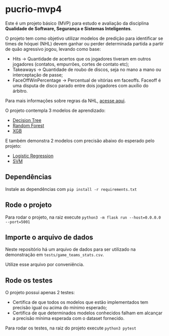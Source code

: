# pucrio-mvp4

Este é um projeto básico (MVP) para estudo e avaliação da disciplina **Qualidade de Software, Segurança e Sistemas Inteligentes**.

O projeto tem como objetivo utilizar modelos de predição para identificar se times de hóquei (NHL) devem ganhar ou perder determinada partida a partir de quão agressivo jogou, levando como base:

- Hits -> Quantidade de acertos que os jogadores tiveram em outros jogadores (contatos, empurrões, cortes de contato etc);
- Takeaways -> Quantidade de roubo de discos, seja no mano a mano ou interceptação de passe;
- FaceOffWinPercentage -> Percentual de vitórias em faceoffs. Faceoff é uma disputa de disco parado entre dois jogadores com auxílio do árbitro.

Para mais informações sobre regras da NHL, [acesse aqui](https://www.nhl.com/info/video-rulebook).

O projeto contempla 3 modelos de aprendizado:

- [Decision Tree](https://scikit-learn.org/stable/modules/tree.html)
- [Random Forest](https://scikit-learn.org/stable/modules/generated/sklearn.ensemble.RandomForestClassifier.html)
- [XGB](https://xgboost.readthedocs.io/en/stable/get_started.html)

E também demonstra 2 modelos com precisão abaixo do esperado pelo projeto:

- [Logistic Regression](https://scikit-learn.org/stable/modules/generated/sklearn.linear_model.LogisticRegression.html)
- [SVM](https://scikit-learn.org/stable/modules/generated/sklearn.svm.SVC.html)


## Dependências

Instale as dependências com `pip install -r requirements.txt`

## Rode o projeto

Para rodar o projeto, na raiz execute `python3 -m flask run --host=0.0.0.0 --port=5001`

## Importe o arquivo de dados

Neste repositório há um arquivo de dados para ser utilizado na demonstração em `tests/game_teams_stats.csv`. 

Utilize esse arquivo por conveniência.

## Rode os testes

O projeto possui apenas 2 testes:

- Certifica de que todos os modelos que estão implementados tem precisão igual ou acima do mínimo esperado;
- Certifica de que determinados modelos conhecidos falham em alcançar a precisão mínima esperada com o dataset fornecido.

Para rodar os testes, na raiz do projeto execute `python3 pytest`